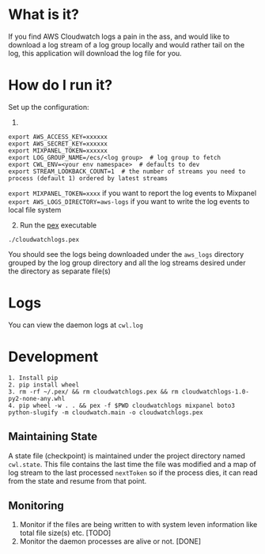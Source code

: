 # What is it?

If you find AWS Cloudwatch logs a pain in the ass, and would like to download a log stream of a log group locally
and would rather tail on the log, this application will download the log file for you.   

# How do I run it?
Set up the configuration:

1. 
```
export AWS_ACCESS_KEY=xxxxxx
export AWS_SECRET_KEY=xxxxxx 
export MIXPANEL_TOKEN=xxxxxx
export LOG_GROUP_NAME=/ecs/<log group>  # log group to fetch
export CWL_ENV=<your env namespace>  # defaults to dev
export STREAM_LOOKBACK_COUNT=1  # the number of streams you need to process (default 1) ordered by latest streams  
```

```export MIXPANEL_TOKEN=xxxx``` if you want to report the log events to Mixpanel
```export AWS_LOGS_DIRECTORY=aws-logs``` if you want to write the log events to local file system



2. Run the [pex](https://pex.readthedocs.io/en/stable/) executable
```
./cloudwatchlogs.pex 
```

You should see the logs being downloaded under the `aws_logs` directory grouped by the log group directory and all the log streams desired under the directory as separate file(s)

# Logs
You can view the daemon logs at `cwl.log`


# Development

```
1. Install pip
2. pip install wheel
3. rm -rf ~/.pex/ && rm cloudwatchlogs.pex && rm cloudwatchlogs-1.0-py2-none-any.whl
4. pip wheel -w . . && pex -f $PWD cloudwatchlogs mixpanel boto3 python-slugify -m cloudwatch.main -o cloudwatchlogs.pex
```

## Maintaining State
A state file (checkpoint) is maintained under the project directory named `cwl.state`. This file contains the last time the file was modified and a map of log stream to the last processed `nextToken` so if the process dies, it can read from the state and resume from that point.

## Monitoring
1. Monitor if the files are being written to with system leven information like total file size(s) etc. [TODO]
2. Monitor the daemon processes are alive or not. [DONE]

